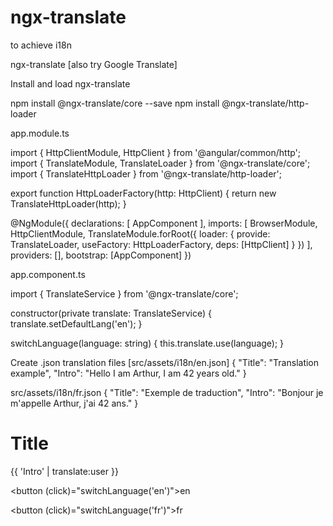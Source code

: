 # ngx-translate
to achieve i18n 

ngx-translate  [also try Google Translate]

Install and load ngx-translate

npm install @ngx-translate/core --save 
npm install @ngx-translate/http-loader

app.module.ts

import { HttpClientModule, HttpClient } from '@angular/common/http';
import { TranslateModule, TranslateLoader } from '@ngx-translate/core';
import { TranslateHttpLoader } from '@ngx-translate/http-loader';

export function HttpLoaderFactory(http: HttpClient) {
  return new TranslateHttpLoader(http);
}


@NgModule({
  declarations: [
    AppComponent
  ],
  imports: [
    BrowserModule,
    HttpClientModule,
    TranslateModule.forRoot({
      loader: {
        provide: TranslateLoader,
        useFactory: HttpLoaderFactory,
        deps: [HttpClient]
      }
    })
  ],
  providers: [],
  bootstrap: [AppComponent]
})


app.component.ts

import { TranslateService } from '@ngx-translate/core';

constructor(private translate: TranslateService) {
    translate.setDefaultLang('en');
  }
  
 switchLanguage(language: string) {
    this.translate.use(language);
  }
 
Create .json translation files [src/assets/i18n/en.json]
{
    "Title": "Translation example",
    "Intro": "Hello I am Arthur, I am 42 years old."
}

src/assets/i18n/fr.json
{
    "Title": "Exemple de traduction",
    "Intro": "Bonjour je m'appelle Arthur, j'ai 42 ans."
}

<h1 translate>Title</h1>

<div>
  {{ 'Intro' | translate:user }}
</div>


<button (click)="switchLanguage('en')">en</button>

<button (click)="switchLanguage('fr')">fr</button>

